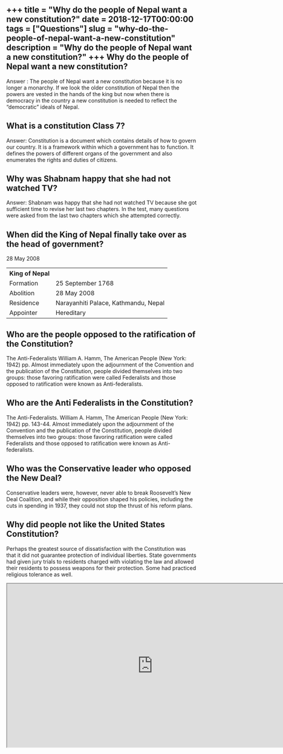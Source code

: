 +++
title = "Why do the people of Nepal want a new constitution?"
date = 2018-12-17T00:00:00
tags = ["Questions"]
slug = "why-do-the-people-of-nepal-want-a-new-constitution"
description = "Why do the people of Nepal want a new constitution?"
+++
Why do the people of Nepal want a new constitution?
---------------------------------------------------

Answer : The people of Nepal want a new constitution because it is no longer a monarchy. If we look the older constitution of Nepal then the powers are vested in the hands of the king but now when there is democracy in the country a new constitution is needed to reflect the “democratic” ideals of Nepal.

What is a constitution Class 7?
-------------------------------

Answer: Constitution is a document which contains details of how to govern our country. It is a framework within which a government has to function. It defines the powers of different organs of the government and also enumerates the rights and duties of citizens.

Why was Shabnam happy that she had not watched TV?
--------------------------------------------------

Answer: Shabnam was happy that she had not watched TV because she got sufficient time to revise her last two chapters. In the test, many questions were asked from the last two chapters which she attempted correctly.

When did the King of Nepal finally take over as the head of government?
-----------------------------------------------------------------------

28 May 2008

<table><tr><th>King of Nepal</th></tr><tr><td>Formation</td><td>25 September 1768</td></tr><tr><td>Abolition</td><td>28 May 2008</td></tr><tr><td>Residence</td><td>Narayanhiti Palace, Kathmandu, Nepal</td></tr><tr><td>Appointer</td><td>Hereditary</td></tr></table>

Who are the people opposed to the ratification of the Constitution?
-------------------------------------------------------------------

The Anti-Federalists William A. Hamm, The American People (New York: 1942) pp. Almost immediately upon the adjournment of the Convention and the publication of the Constitution, people divided themselves into two groups: those favoring ratification were called Federalists and those opposed to ratification were known as Anti-federalists.

Who are the Anti Federalists in the Constitution?
-------------------------------------------------

The Anti-Federalists. William A. Hamm, The American People (New York: 1942) pp. 143-44. Almost immediately upon the adjournment of the Convention and the publication of the Constitution, people divided themselves into two groups: those favoring ratification were called Federalists and those opposed to ratification were known as Anti-federalists.

Who was the Conservative leader who opposed the New Deal?
---------------------------------------------------------

Conservative leaders were, however, never able to break Roosevelt’s New Deal Coalition, and while their opposition shaped his policies, including the cuts in spending in 1937, they could not stop the thrust of his reform plans.

Why did people not like the United States Constitution?
-------------------------------------------------------

Perhaps the greatest source of dissatisfaction with the Constitution was that it did not guarantee protection of individual liberties. State governments had given jury trials to residents charged with violating the law and allowed their residents to possess weapons for their protection. Some had practiced religious tolerance as well.

<iframe allow="accelerometer; autoplay; clipboard-write; encrypted-media; gyroscope; picture-in-picture" allowfullscreen="" class="__youtube_prefs__  epyt-is-override  no-lazyload" data-no-lazy="1" data-origheight="433" data-origwidth="770" data-skipgform_ajax_framebjll="" height="433" id="_ytid_89473" loading="lazy" src="https://www.youtube.com/embed/_wFZ5Dbj8DA?enablejsapi=1&autoplay=0&cc_load_policy=0&cc_lang_pref=&iv_load_policy=1&loop=0&modestbranding=0&rel=1&fs=1&playsinline=0&autohide=2&theme=dark&color=red&controls=1&" title="YouTube player" width="770"></iframe>